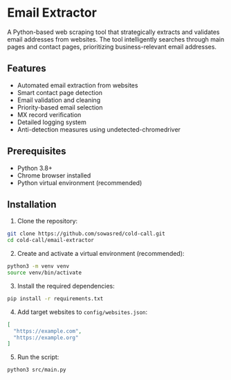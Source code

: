 # Email Extractor

A Python-based web scraping tool that strategically extracts and validates email addresses from websites. The tool intelligently searches through main pages and contact pages, prioritizing business-relevant email addresses.

## Features

- Automated email extraction from websites
- Smart contact page detection
- Email validation and cleaning
- Priority-based email selection
- MX record verification
- Detailed logging system
- Anti-detection measures using undetected-chromedriver

## Prerequisites

- Python 3.8+
- Chrome browser installed
- Python virtual environment (recommended)

## Installation

1. Clone the repository:

```bash
git clone https://github.com/sowasred/cold-call.git
cd cold-call/email-extractor
```

2. Create and activate a virtual environment (recommended):

```bash
python3 -m venv venv
source venv/bin/activate
```

3. Install the required dependencies:

```bash
pip install -r requirements.txt
```


4. Add target websites to `config/websites.json`:

```json
[
  "https://example.com",
  "https://example.org"
]
```

5. Run the script:

```bash
python3 src/main.py
```
